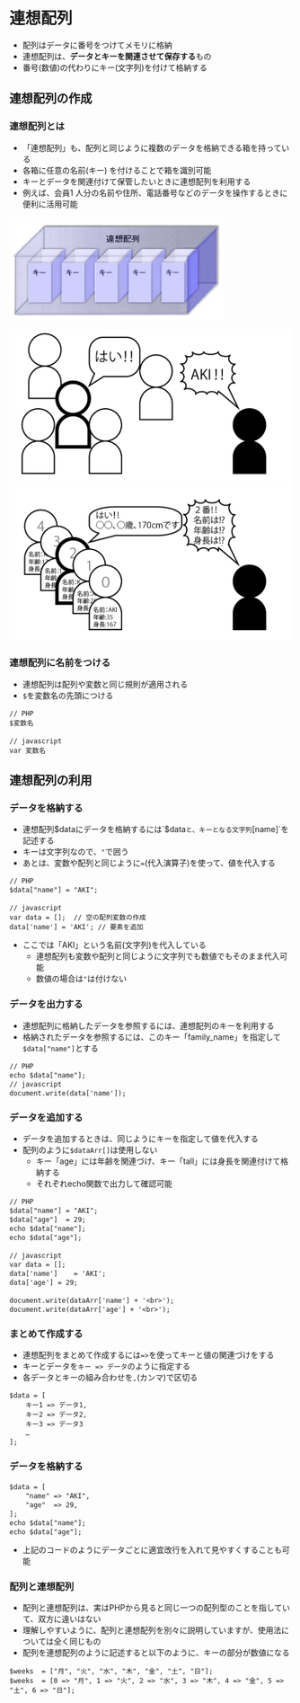 # 連想配列

* 配列はデータに番号をつけてメモリに格納
* 連想配列は、**データとキーを関連させて保存する**もの
* 番号(数値)の代わりにキー(文字列)を付けて格納する

## 連想配列の作成

### 連想配列とは

* 「連想配列」も、配列と同じように複数のデータを格納できる箱を持っている
* 各箱に任意の名前(キー) を付けることで箱を識別可能
* キーとデータを関連付けて保管したいときに連想配列を利用する
* 例えば、会員1 人分の名前や住所、電話番号などのデータを操作するときに便利に活用可能

![image](image/array_02.png)

![image](image/array_0002.png)
![image](image/array_0003.png)

### 連想配列に名前をつける

* 連想配列は配列や変数と同じ規則が適用される
* `$`を変数名の先頭につける

```text
// PHP
$変数名

// javascript
var 変数名
```

## 連想配列の利用

### データを格納する

* 連想配列$dataにデータを格納するには`$data`と、キーとなる文字列`[name]`を記述する
* キーは文字列なので、`"`で囲う
* あとは、変数や配列と同じように`=`(代入演算子)を使って、値を代入する

```text
// PHP
$data["name"] = "AKI";

// javascript
var data = [];  // 空の配列変数の作成
data['name'] = 'AKI'; // 要素を追加
```

* ここでは「AKI」という名前(文字列)を代入している
    * 連想配列も変数や配列と同じように文字列でも数値でもそのまま代入可能
    * 数値の場合は`"`は付けない
    
### データを出力する

* 連想配列に格納したデータを参照するには、連想配列のキーを利用する
* 格納されたデータを参照するには、このキー「family_name」を指定して`$data["name"]`とする

```text
// PHP
echo $data["name"];
// javascript
document.write(data['name']);
```

### データを追加する

* データを追加するときは、同じようにキーを指定して値を代入する
* 配列のように`$dataArr[]`は使用しない
    * キー「age」には年齢を関連づけ、キー「tall」には身長を関連付けて格納する
    * それぞれecho関数で出力して確認可能

```text
// PHP
$data["name"] = "AKI";
$data["age"]  = 29;
echo $data["name"];
echo $data["age"];

// javascript
var data = [];
data['name'] 	= 'AKI';
data['age']	= 29;

document.write(dataArr['name'] + '<br>');
document.write(dataArr['age'] + '<br>');
```

### まとめて作成する

* 連想配列をまとめて作成するには`=>`を使ってキーと値の関連づけをする
* キーとデータを`キー => データ`のように指定する
* 各データとキーの組み合わせを`,`(カンマ)で区切る

```
$data = [
    キー1 => データ1,
    キー2 => データ2,
    キー3 => データ3
    …
];
```

### データを格納する

```text
$data = [
    "name" => "AKI",
    "age"  => 29,
];
echo $data["name"];
echo $data["age"];
```

* 上記のコードのようにデータごとに適宜改行を入れて見やすくすることも可能

### 配列と連想配列

* 配列と連想配列は、実はPHPから見ると同じ一つの配列型のことを指していて、双方に違いはない
* 理解しやすいように、配列と連想配列を別々に説明していますが、使用法については全く同じもの
* 配列を連想配列のように記述すると以下のように、キーの部分が数値になる

```text
$weeks  = ["月", "火", "水", "木", "金", "土", "日"];
$weeks  = [0 => "月", 1 => "火", 2 => "水", 3 => "木", 4 => "金", 5 => "土", 6 => "日"];
```

